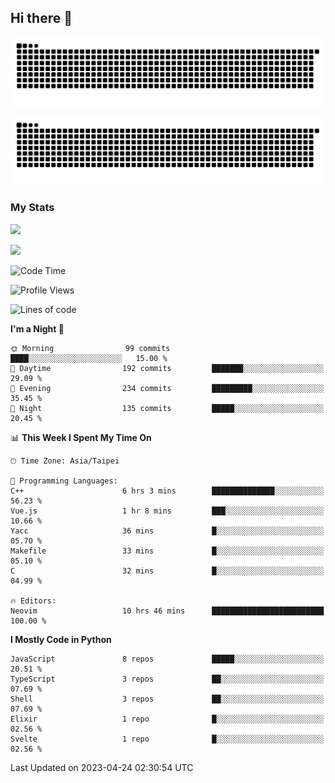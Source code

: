 ## Hi there 👋

<div align="center">

![GitHub Snake Light](https://raw.githubusercontent.com/CSY54/CSY54/snake/github-snake.svg#gh-light-mode-only)

![GitHub Snake dark](https://raw.githubusercontent.com/CSY54/CSY54/snake/github-snake-dark.svg#gh-dark-mode-only)

</div>

### My Stats

![](https://github-readme-stats.vercel.app/api?username=CSY54&theme=nord&show_icons=true)

![](https://github-readme-stats.vercel.app/api/top-langs/?username=CSY54&theme=nord&layout=compact&card_width=445)

<!--START_SECTION:waka-->
![Code Time](http://img.shields.io/badge/Code%20Time-1%2C621%20hrs%209%20mins-blue)

![Profile Views](http://img.shields.io/badge/Profile%20Views-13-blue)

![Lines of code](https://img.shields.io/badge/From%20Hello%20World%20I%27ve%20Written-451.5%20thousand%20lines%20of%20code-blue)

**I'm a Night 🦉** 

```text
🌞 Morning                99 commits          ████░░░░░░░░░░░░░░░░░░░░░   15.00 % 
🌆 Daytime                192 commits         ███████░░░░░░░░░░░░░░░░░░   29.09 % 
🌃 Evening                234 commits         █████████░░░░░░░░░░░░░░░░   35.45 % 
🌙 Night                  135 commits         █████░░░░░░░░░░░░░░░░░░░░   20.45 % 
```


📊 **This Week I Spent My Time On** 

```text
🕑︎ Time Zone: Asia/Taipei

💬 Programming Languages: 
C++                      6 hrs 3 mins        ██████████████░░░░░░░░░░░   56.23 % 
Vue.js                   1 hr 8 mins         ███░░░░░░░░░░░░░░░░░░░░░░   10.66 % 
Yacc                     36 mins             █░░░░░░░░░░░░░░░░░░░░░░░░   05.70 % 
Makefile                 33 mins             █░░░░░░░░░░░░░░░░░░░░░░░░   05.10 % 
C                        32 mins             █░░░░░░░░░░░░░░░░░░░░░░░░   04.99 % 

🔥 Editors: 
Neovim                   10 hrs 46 mins      █████████████████████████   100.00 % 
```

**I Mostly Code in Python** 

```text
JavaScript               8 repos             █████░░░░░░░░░░░░░░░░░░░░   20.51 % 
TypeScript               3 repos             ██░░░░░░░░░░░░░░░░░░░░░░░   07.69 % 
Shell                    3 repos             ██░░░░░░░░░░░░░░░░░░░░░░░   07.69 % 
Elixir                   1 repo              █░░░░░░░░░░░░░░░░░░░░░░░░   02.56 % 
Svelte                   1 repo              █░░░░░░░░░░░░░░░░░░░░░░░░   02.56 % 
```




 Last Updated on 2023-04-24 02:30:54 UTC
<!--END_SECTION:waka-->

<!--
**CSY54/CSY54** is a ✨ _special_ ✨ repository because its `README.md` (this file) appears on your GitHub profile.

Here are some ideas to get you started:

- 🔭 I’m currently working on ...
- 🌱 I’m currently learning ...
- 👯 I’m looking to collaborate on ...
- 🤔 I’m looking for help with ...
- 💬 Ask me about ...
- 📫 How to reach me: ...
- 😄 Pronouns: ...
- ⚡ Fun fact: ...
-->
